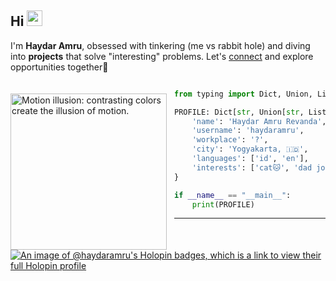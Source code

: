 <!---
haydaramru/haydaramru is a ✨ special ✨ repository because its `README.md` (this file) appears on your GitHub profile.
You can click the Preview link to take a look at your changes.

- 👋 Hi, I’m @haydaramru
- 👀 I’m interested in ...
- 🌱 I’m currently learning ...
- 💞️ I’m looking to collaborate on ...
- 📫 How to reach me ...
--->

## Hi <img src="https://media.giphy.com/media/hvRJCLFzcasrR4ia7z/giphy.gif" width="25px"></a>

I'm **Haydar Amru**, obsessed with tinkering (me vs rabbit hole) and diving into **projects** that solve "interesting" problems. Let's [connect](https://www.linkedin.com/in/haydaramru/) and explore opportunities together🤝

<a href="https://en.wikipedia.org/wiki/Optical_illusion">   
<img 
  src="https://raw.github.com/haydaramru/haydaramru/master/optical-illusion.jpg" 
  alt="Motion illusion: contrasting colors create the illusion of motion."
  style="margin-top:20px;margin-right:12px"
  align="left" 
  height="250px"
/>
</a>

```python

from typing import Dict, Union, List

PROFILE: Dict[str, Union[str, List[str]]] = {
    'name': 'Haydar Amru Revanda',
    'username': 'haydaramru',
    'workplace': '?',
    'city': 'Yogyakarta, 🇮🇩',
    'languages': ['id', 'en'],
    'interests': ['cat🐱', 'dad jokes', 'philosophy']
}

if __name__ == "__main__":
    print(PROFILE)

```

---
[![An image of @haydaramru's Holopin badges, which is a link to view their full Holopin profile](https://holopin.me/haydaramru)](https://holopin.io/@haydaramru)
